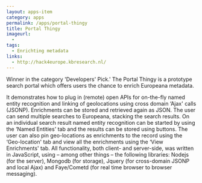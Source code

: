```yaml
---
layout: apps-item
category: apps
permalink: /apps/portal-thingy
title: Portal Thingy
imageurl:
  - 
tags:
  - Enrichting metadata
links:
  - http://hack4europe.kbresearch.nl/
---
```


Winner in the category 'Developers' Pick.' The Portal Thingy is a prototype search portal which offers users the chance to enrich Europeana metadata.

 It demonstrates how to plug in (remote) open APIs for on-the-fly named entity recognition and linking of geolocations using cross domain ‘Ajax' calls (JSONP). Enrichments can be stored and retrieved again as JSON. The user can send multiple searches to Europeana, stacking the search results. On an individual search result named entity recognition can be started by using the ‘Named Entities' tab and the results can be stored using buttons. The user can also pin geo-locations as enrichments to the record using the ‘Geo-location' tab and view all the enrichments using the ‘View Enrichments' tab. All functionality, both client- and server-side, was written in JavaScript, using – among other things – the following libraries: Nodejs (for the server), Mongodb (for storage), Jquery (for cross-domain JSONP and local Ajax) and Faye/Cometd (for real time browser to browser messaging).
